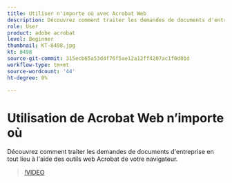 ```yaml
---
title: Utiliser n'importe où avec Acrobat Web
description: Découvrez comment traiter les demandes de documents d'entreprise en tout lieu à l'aide des outils web Acrobat dans votre navigateur.
role: User
product: adobe acrobat
level: Beginner
thumbnail: KT-8498.jpg
kt: 8498
source-git-commit: 315ecb65a53d4f76f5ae12a12ff4207ac1f0d01d
workflow-type: tm+mt
source-wordcount: '44'
ht-degree: 0%

---
```


# Utilisation de Acrobat Web n’importe où

Découvrez comment traiter les demandes de documents d&#39;entreprise en tout lieu à l&#39;aide des outils web Acrobat de votre navigateur.

>[!VIDEO](https://video.tv.adobe.com/v/337436?hidetitle=true)
